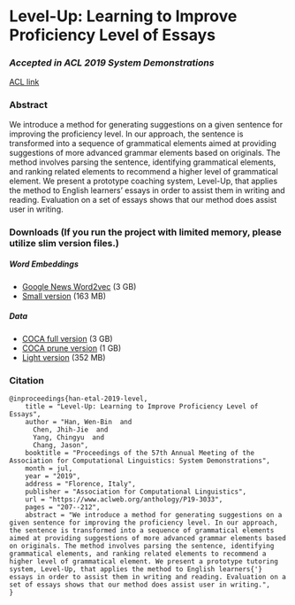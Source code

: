 # Level-Up: Learning to Improve Proficiency Level of Essays

### *Accepted in ACL 2019 System Demonstrations*
[ACL link](https://www.aclweb.org/anthology/P19-3033/)

### Abstract
We introduce a method for generating suggestions on a given sentence for improving the proficiency level. In our approach, the sentence is transformed into a sequence of grammatical elements aimed at providing suggestions of more advanced grammar elements based on originals. The method involves parsing the sentence, identifying grammatical elements, and ranking related elements to recommend a higher level of grammatical element. We present a prototype coaching system, Level-Up, that applies the method to English learners’ essays in order to assist them in writing and reading. Evaluation on a set of essays shows that our method does assist user in writing.



### Downloads (If you run the project with limited memory, please utilize slim version files.)

##### Word Embeddings
* [Google News Word2vec](https://drive.google.com/open?id=1u6CdVyRsbCxekSuJfLPK0QIcgt03Loc-) (3 GB)
* [Small version](https://drive.google.com/file/d/1PpOf7IrhNNQZLGB-8WTXfXcsJ-irKutq/view?usp=sharing) (163 MB)

##### Data
* [COCA full version](https://drive.google.com/open?id=1sbPS1MDt4VqoV1IFC7S5KVuIpxzkze5O) (3 GB)
* [COCA prune version](https://drive.google.com/open?id=1qkevcQTo-lymmSdXNDzSBSPEO6x5ri36) (1 GB)
* [Light version](https://drive.google.com/open?id=1wtu8HIeTN_YG9l1pYWTFh1yDN0j3iULH) (352 MB)


### Citation
```
@inproceedings{han-etal-2019-level,
    title = "Level-Up: Learning to Improve Proficiency Level of Essays",
    author = "Han, Wen-Bin  and
      Chen, Jhih-Jie  and
      Yang, Chingyu  and
      Chang, Jason",
    booktitle = "Proceedings of the 57th Annual Meeting of the Association for Computational Linguistics: System Demonstrations",
    month = jul,
    year = "2019",
    address = "Florence, Italy",
    publisher = "Association for Computational Linguistics",
    url = "https://www.aclweb.org/anthology/P19-3033",
    pages = "207--212",
    abstract = "We introduce a method for generating suggestions on a given sentence for improving the proficiency level. In our approach, the sentence is transformed into a sequence of grammatical elements aimed at providing suggestions of more advanced grammar elements based on originals. The method involves parsing the sentence, identifying grammatical elements, and ranking related elements to recommend a higher level of grammatical element. We present a prototype tutoring system, Level-Up, that applies the method to English learners{'} essays in order to assist them in writing and reading. Evaluation on a set of essays shows that our method does assist user in writing.",
}
```
